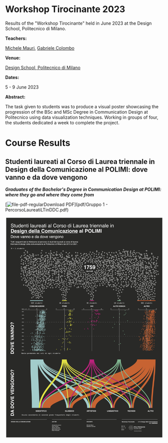 # Workshop Tirocinante 2023
Results of the "Workshop Tirocinante" held in June 2023 at the Design School, Politecnico di Milano.

**Teachers:**

[Michele Mauri](https://orcid.org/0000-0003-1189-9624), [Gabriele Colombo](https://orcid.org/0000-0003-0845-1757)

**Venue:**

[Design School, Politecnico di Milano](https://www.designdellacomunicazione.polimi.it/en/ddc-eng/)

**Dates:**

5 - 9 June 2023

**Abstract:**

The task given to students was to produce a visual poster showcasing the progression of the BSc and MSc Degree in Communication Design at Politecnico using data visualization techniques. Working in groups of four, the students dedicated a week to complete the project.

# Course Results

## Studenti laureati al Corso di Laurea triennale in Design della Comunicazione al POLIMI: dove vanno e da dove vengono

***Graduates of the Bachelor's Degree in Communication Design at POLIMI: where they go and where they come from***

[<img src="/Users/michelemauri/Documents/GitHub/teaching-ws2023/assets/file-pdf-regular.svg" alt="file-pdf-regular" width="32" />Download PDF](pdf/Gruppo 1 - PercorsoLaureatiLTinDDC.pdf)

![[group-01]()](images/group-01.jpg)

## 